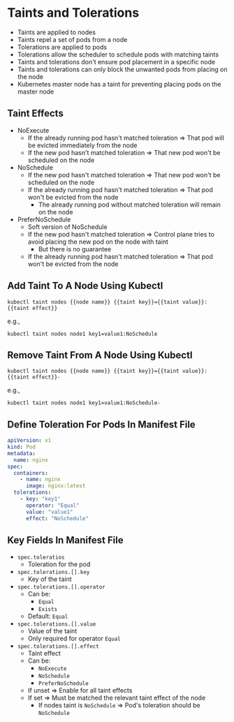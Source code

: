 # Taints and Tolerations

* Taints are applied to nodes
* Taints repel a set of pods from a node
* Tolerations are applied to pods
* Tolerations allow the scheduler to schedule pods with matching taints
* Taints and tolerations don't ensure pod placement in a specific node
* Taints and tolerations can only block the unwanted pods from placing on the node
* Kubernetes master node has a taint for preventing placing pods on the master node

## Taint Effects

* NoExecute
    * If the already running pod hasn't matched toleration => That pod will be evicted immediately from the node
    * If the new pod hasn't matched toleration => That new pod won't be scheduled on the node
* NoSchedule
    * If the new pod hasn't matched toleration => That new pod won't be scheduled on the node
    * If the already running pod hasn't matched toleration => That pod won't be evicted from the node
        * The already running pod without matched toleration will remain on the node
* PreferNoSchedule
    * Soft version of NoSchedule
    * If the new pod hasn't matched toleration => Control plane tries to avoid placing the new pod on the node with
      taint
        * But there is no guarantee
    * If the already running pod hasn't matched toleration => That pod won't be evicted from the node

## Add Taint To A Node Using Kubectl

```shell
kubectl taint nodes {{node name}} {{taint key}}={{taint value}}:{{taint effect}}
```

e.g.,

```shell
kubectl taint nodes node1 key1=value1:NoSchedule
```

## Remove Taint From A Node Using Kubectl

```shell
kubectl taint nodes {{node name}} {{taint key}}={{taint value}}:{{taint effect}}-
```

e.g.,

```shell
kubectl taint nodes node1 key1=value1:NoSchedule-
```

## Define Toleration For Pods In Manifest File

```yaml
apiVersion: v1
kind: Pod
metadata:
  name: nginx
spec:
  containers:
    - name: nginx
      image: nginx:latest
  tolerations:
    - key: "key1"
      operator: "Equal"
      value: "value1"
      effect: "NoSchedule"
```

## Key Fields In Manifest File

* `spec.toleratios`
    * Toleration for the pod
* `spec.tolerations.[].key`
    * Key of the taint
* `spec.tolerations.[].operator`
    * Can be:
        * `Equal`
        * `Exists`
    * Default: `Equal`
* `spec.tolerations.[].value`
    * Value of the taint
    * Only required for operator `Equal`
* `spec.tolerations.[].effect`
    * Taint effect
    * Can be:
        * `NoExecute`
        * `NoSchedule`
        * `PreferNoSchedule`
    * If unset => Enable for all taint effects
    * If set => Must be matched the relevant taint effect of the node
        * If nodes taint is `NoSchedule` => Pod's toleration should be `NoSchedule`
